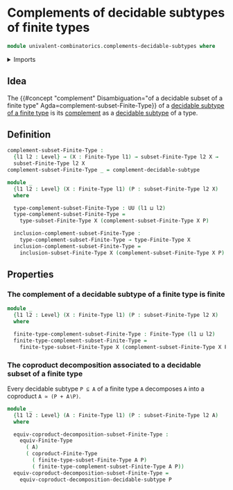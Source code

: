 # Complements of decidable subtypes of finite types

```agda
module univalent-combinatorics.complements-decidable-subtypes where
```

<details><summary>Imports</summary>

```agda
open import foundation.universe-levels

open import logic.complements-decidable-subtypes

open import univalent-combinatorics.coproduct-types
open import univalent-combinatorics.decidable-subtypes
open import univalent-combinatorics.equivalences
open import univalent-combinatorics.finite-types
```

</details>

## Idea

The
{{#concept "complement" Disambiguation="of a decidable subset of a finite type" Agda=complement-subset-Finite-Type}}
of a
[decidable subtype of a finite type](univalent-combinatorics.decidable-subtypes.md)
is its [complement](logic.complements-decidable-subtypes.md) as a
[decidable subtype](foundation.decidable-subtypes.md) of a type.

## Definition

```agda
complement-subset-Finite-Type :
  {l1 l2 : Level} → (X : Finite-Type l1) → subset-Finite-Type l2 X →
  subset-Finite-Type l2 X
complement-subset-Finite-Type _ = complement-decidable-subtype

module _
  {l1 l2 : Level} (X : Finite-Type l1) (P : subset-Finite-Type l2 X)
  where

  type-complement-subset-Finite-Type : UU (l1 ⊔ l2)
  type-complement-subset-Finite-Type =
    type-subset-Finite-Type X (complement-subset-Finite-Type X P)

  inclusion-complement-subset-Finite-Type :
    type-complement-subset-Finite-Type → type-Finite-Type X
  inclusion-complement-subset-Finite-Type =
    inclusion-subset-Finite-Type X (complement-subset-Finite-Type X P)
```

## Properties

### The complement of a decidable subtype of a finite type is finite

```agda
module _
  {l1 l2 : Level} (X : Finite-Type l1) (P : subset-Finite-Type l2 X)
  where

  finite-type-complement-subset-Finite-Type : Finite-Type (l1 ⊔ l2)
  finite-type-complement-subset-Finite-Type =
    finite-type-subset-Finite-Type X (complement-subset-Finite-Type X P)
```

### The coproduct decomposition associated to a decidable subset of a finite type

Every decidable subtype `P ⊆ A` of a finite type `A` decomposes `A` into a
coproduct `A ≃ (P + A∖P)`.

```agda
module _
  {l1 l2 : Level} (A : Finite-Type l1) (P : subset-Finite-Type l2 A)
  where

  equiv-coproduct-decomposition-subset-Finite-Type :
    equiv-Finite-Type
      ( A)
      ( coproduct-Finite-Type
        ( finite-type-subset-Finite-Type A P)
        ( finite-type-complement-subset-Finite-Type A P))
  equiv-coproduct-decomposition-subset-Finite-Type =
    equiv-coproduct-decomposition-decidable-subtype P
```
